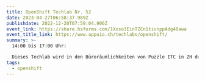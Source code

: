 ```yaml
---
title: OpenShift Techlab Nr. 52
date: 2023-04-27T06:58:37.989Z
publishdate: 2022-12-20T07:59:04.906Z
event_link: https://share.hsforms.com/1Xxso3EinTZCn1tivnppAdg48awa
event_title_link: https://www.appuio.ch/techlabs/openshift/
summary: >-
  14:00 bis 17:00 Uhr: 

  Dieses Techlab wird in den Büroräumlichkeiten von Puzzle ITC in ZH durchgeführt (Hönggerstrasse 65, 8037 Zürich).
tags:
  - openshift
---
```

